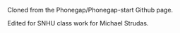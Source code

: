 Cloned from the Phonegap/Phonegap-start Github page.

Edited for SNHU class work for Michael Strudas.

